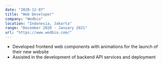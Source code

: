 ```yaml
---
date: "2020-12-07"
title: "Web Developer"
company: "Wedbio"
location: "Indonesia, Jakarta"
range: "December 2020 - January 2021"
url: "https://www.wedbio.com/"
---
```


- Developed frontend web components with animations for the launch of their new website
- Assisted in the development of backend API services and deployment
